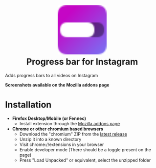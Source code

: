 <h1 align="center"><a href="#"><img src="https://github.com/usyless/progress-bar-for-ig/blob/main/src/icons/icon.svg?raw=true" width="160" height="160" alt="logo"></a><br>Progress bar for Instagram</h1>

Adds progress bars to all videos on Instagram

**Screenshots available on the Mozilla addons page**

# Installation

- **Firefox Desktop/Mobile (or Fennec)**
	- Install extension through the [Mozilla addons page](https://addons.mozilla.org/en-GB/firefox/addon/progress-bar-for-ig/)
- **Chrome or other chromium based browsers**
	- Download the "chromium" ZIP from the [latest release](https://github.com/usyless/progress-bar-for-ig/releases/latest)
	- Unzip it into a known directory
	- Visit chrome://extensions in your browser
	- Enable developer mode (There should be a toggle present on the page)
	- Press "Load Unpacked" or equivalent, select the unzipped folder
